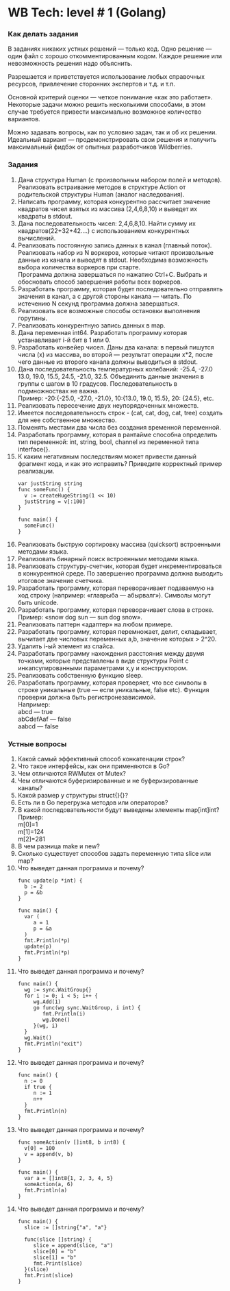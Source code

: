 <h1>WB Tech: level # 1 (Golang)</h1>
<h3>Как делать задания</h3>
<p>  
  В заданиях никаких устных решений — только код. Одно решение — один файл с хорошо откомментированным кодом. Каждое решение или невозможность решения надо объяснить.
</p>
<p>
  Разрешается и приветствуется использование любых справочных ресурсов, привлечение сторонних экспертов и т.д. и т.п.
</p>
<p>
  Основной критерий оценки — четкое понимание «как это работает». Некоторые задачи можно решить несколькими способами, в этом случае требуется привести максимально возможное количество вариантов.
</p>
<p>
  Можно задавать вопросы, как по условию задач, так и об их решении. Идеальный вариант — продемонстрировать свои решения и получить максимальный фидбэк от опытных разработчиков Wildberries.
</p>
<h3>Задания</h3>

<ol>
  <li>
    Дана структура Human (с произвольным набором полей и методов). Реализовать встраивание методов в структуре Action от родительской структуры Human (аналог наследования).
  </li>
  <li>
    Написать программу, которая конкурентно рассчитает значение квадратов чисел взятых из массива (2,4,6,8,10) и выведет их квадраты в stdout.
  </li>
  <li>
    Дана последовательность чисел: 2,4,6,8,10. Найти сумму их квадратов(22+32+42….) с использованием конкурентных вычислений.
  </li>
  <li>
    Реализовать постоянную запись данных в канал (главный поток). Реализовать набор из N воркеров, которые читают произвольные данные из канала и выводят в stdout. Необходима возможность выбора количества воркеров при старте.
    <br/>Программа должна завершаться по нажатию Ctrl+C. Выбрать и обосновать способ завершения работы всех воркеров.
  </li>
  <li>
    Разработать программу, которая будет последовательно отправлять значения в канал, а с другой стороны канала — читать. По истечению N секунд программа должна завершаться.
  </li>
  <li>
    Реализовать все возможные способы остановки выполнения горутины. 
  </li>
  <li>
    Реализовать конкурентную запись данных в map.
  </li>
  <li>
    Дана переменная int64. Разработать программу которая устанавливает i-й бит в 1 или 0.
  </li>
  <li>
    Разработать конвейер чисел. Даны два канала: в первый пишутся числа (x) из массива, во второй — результат операции x*2, после чего данные из второго канала должны выводиться в stdout.
  </li>
  <li>
    Дана последовательность температурных колебаний: -25.4, -27.0 13.0, 19.0, 15.5, 24.5, -21.0, 32.5. Объединить данные значения в группы с шагом в 10 градусов. Последовательность в подмножноствах не важна.
    <br/>Пример: -20:{-25.0, -27.0, -21.0}, 10:{13.0, 19.0, 15.5}, 20: {24.5}, etc.
  </li>
  <li>
    Реализовать пересечение двух неупорядоченных множеств.
  </li>
  <li>
    Имеется последовательность строк - (cat, cat, dog, cat, tree) создать для нее собственное множество.
  </li>
  <li>
    Поменять местами два числа без создания временной переменной.
  </li>
  <li>
    Разработать программу, которая в рантайме способна определить тип переменной: int, string, bool, channel из переменной типа interface{}.
  </li>
  <li>
    К каким негативным последствиям может привести данный фрагмент кода, и как это исправить? Приведите корректный пример реализации.
    
    var justString string
    func someFunc() {
      v := createHugeString(1 << 10)
      justString = v[:100]
    }
    
    func main() {
      someFunc()
    }    
  </li>
  <li>
    Реализовать быструю сортировку массива (quicksort) встроенными методами языка.
  </li>
  <li>
    Реализовать бинарный поиск встроенными методами языка.
  </li>
  <li>
    Реализовать структуру-счетчик, которая будет инкрементироваться в конкурентной среде. По завершению программа должна выводить итоговое значение счетчика.
  </li>
  <li>
    Разработать программу, которая переворачивает подаваемую на ход строку (например: «главрыба — абырвалг»). Символы могут быть unicode.
  </li>
  <li>
    Разработать программу, которая переворачивает слова в строке. 
    <br/>Пример: «snow dog sun — sun dog snow».
  </li>
  <li>
    Реализовать паттерн «адаптер» на любом примере.
  </li>
  <li>
    Разработать программу, которая перемножает, делит, складывает, вычитает две числовых переменных a,b, значение которых > 2^20.
  </li>
  <li>
    Удалить i-ый элемент из слайса.
  </li>
  <li>
    Разработать программу нахождения расстояния между двумя точками, которые представлены в виде структуры Point с инкапсулированными параметрами x,y и конструктором.
  </li>
  <li>
    Реализовать собственную функцию sleep.
  </li>
  <li>
    Разработать программу, которая проверяет, что все символы в строке уникальные (true — если уникальные, false etc). Функция проверки должна быть регистронезависимой.
    <br/>Например: 
    <br/>abcd — true
    <br/>abCdefAaf — false
	  <br/>aabcd — false
  </li>
</ol>

<h3>Устные вопросы</h3>
<ol>
  <li>
    Какой самый эффективный способ конкатенации строк?
  </li>
  <li>
    Что такое интерфейсы, как они применяются в Go?
  </li>
  <li>
    Чем отличаются RWMutex от Mutex?
  </li>
  <li>
    Чем отличаются буферизированные и не буферизированные каналы?
  </li>
  <li>
    Какой размер у структуры struct{}{}?
  </li>
  <li>
    Есть ли в Go перегрузка методов или операторов?
  </li>
  <li>
    В какой последовательности будут выведены элементы map[int]int?
    <br/>Пример:
    <br/>m[0]=1
    <br/>m[1]=124
    <br/>m[2]=281
  </li>
  <li>
    В чем разница make и new?
  </li>
  <li>
    Сколько существует способов задать переменную типа slice или map?
  </li>
  <li>
    Что выведет данная программа и почему?
    
    func update(p *int) {
      b := 2
      p = &b
    }
    
    func main() {
      var (
         a = 1
         p = &a
      )
      fmt.Println(*p)
      update(p)
      fmt.Println(*p)
    }
  </li>
  <li>
    Что выведет данная программа и почему?
    
    func main() {
      wg := sync.WaitGroup{}
      for i := 0; i < 5; i++ {
         wg.Add(1)
         go func(wg sync.WaitGroup, i int) {
            fmt.Println(i)
            wg.Done()
         }(wg, i)
      }
      wg.Wait()
      fmt.Println("exit")
    }
  </li>
  <li>
    Что выведет данная программа и почему?
    
    func main() {
      n := 0
      if true {
         n := 1
         n++
      }
      fmt.Println(n)
    }
  </li>
  <li>
    Что выведет данная программа и почему?
    
    func someAction(v []int8, b int8) {
      v[0] = 100
      v = append(v, b)
    }
    
    func main() {
      var a = []int8{1, 2, 3, 4, 5}
      someAction(a, 6)
      fmt.Println(a)
    }
  </li>
  <li>
    Что выведет данная программа и почему?
    
    func main() {
      slice := []string{"a", "a"}
    
      func(slice []string) {
         slice = append(slice, "a")
         slice[0] = "b"
         slice[1] = "b"
         fmt.Print(slice)
      }(slice)
      fmt.Print(slice)
    }
  </li>
</ol>